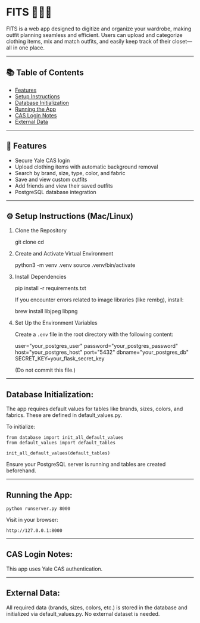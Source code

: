# FITS 👕🧥👗  

FITS is a web app designed to digitize and organize your wardrobe, making outfit planning seamless and efficient. Users can upload and categorize clothing items, mix and match outfits, and easily keep track of their closet—all in one place.

---

## 📚 Table of Contents

- [Features](#-features)
- [Setup Instructions](#️-setup-instructions-maclinux)
- [Database Initialization](#database-initialization)
- [Running the App](#running-the-app)
- [CAS Login Notes](#cas-login-notes)
- [External Data](#external-data)

---

## 🧰 Features

- Secure Yale CAS login
- Upload clothing items with automatic background removal
- Search by brand, size, type, color, and fabric
- Save and view custom outfits
- Add friends and view their saved outfits
- PostgreSQL database integration

---

## ⚙️ Setup Instructions (Mac/Linux)

1. Clone the Repository

    git clone <your-repo-url>
    cd <your-project-directory>

2. Create and Activate Virtual Environment

    python3 -m venv .venv
    source .venv/bin/activate

3. Install Dependencies

    pip install -r requirements.txt

    If you encounter errors related to image libraries (like rembg), install:

    brew install libjpeg libpng

4. Set Up the Environment Variables

    Create a `.env` file in the root directory with the following content:

    user="your_postgres_user"
    password="your_postgres_password"
    host="your_postgres_host"
    port="5432"
    dbname="your_postgres_db"
    SECRET_KEY=your_flask_secret_key

    (Do not commit this file.)

---

## Database Initialization:

The app requires default values for tables like brands, sizes, colors, and fabrics. These are defined in default_values.py.

To initialize:

    from database import init_all_default_values
    from default_values import default_tables

    init_all_default_values(default_tables)

Ensure your PostgreSQL server is running and tables are created beforehand.

---

## Running the App:

    python runserver.py 8000

Visit in your browser:

    http://127.0.0.1:8000

---

## CAS Login Notes:

This app uses Yale CAS authentication.

---

## External Data:

All required data (brands, sizes, colors, etc.) is stored in the database and initialized via default_values.py. No external dataset is needed.
